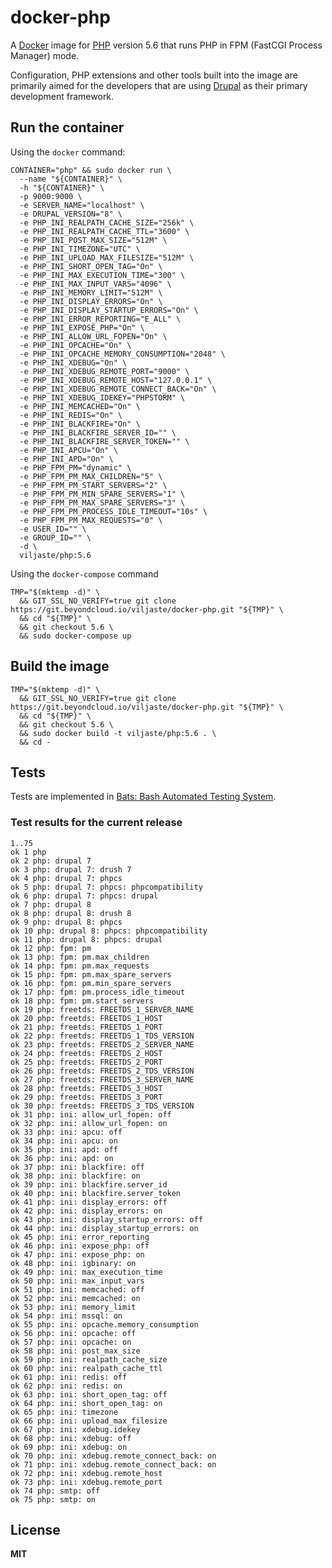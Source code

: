 # docker-php

A [Docker](https://docker.com/) image for [PHP](http://php.net/) version 5.6 that runs PHP in FPM (FastCGI Process Manager) mode.

Configuration, PHP extensions and other tools built into the image are primarily aimed for the developers that are using [Drupal](https://www.drupal.org/) as their primary development framework.

## Run the container

Using the `docker` command:

    CONTAINER="php" && sudo docker run \
      --name "${CONTAINER}" \
      -h "${CONTAINER}" \
      -p 9000:9000 \
      -e SERVER_NAME="localhost" \
      -e DRUPAL_VERSION="8" \
      -e PHP_INI_REALPATH_CACHE_SIZE="256k" \
      -e PHP_INI_REALPATH_CACHE_TTL="3600" \
      -e PHP_INI_POST_MAX_SIZE="512M" \
      -e PHP_INI_TIMEZONE="UTC" \
      -e PHP_INI_UPLOAD_MAX_FILESIZE="512M" \
      -e PHP_INI_SHORT_OPEN_TAG="On" \
      -e PHP_INI_MAX_EXECUTION_TIME="300" \
      -e PHP_INI_MAX_INPUT_VARS="4096" \
      -e PHP_INI_MEMORY_LIMIT="512M" \
      -e PHP_INI_DISPLAY_ERRORS="On" \
      -e PHP_INI_DISPLAY_STARTUP_ERRORS="On" \
      -e PHP_INI_ERROR_REPORTING="E_ALL" \
      -e PHP_INI_EXPOSE_PHP="On" \
      -e PHP_INI_ALLOW_URL_FOPEN="On" \
      -e PHP_INI_OPCACHE="On" \
      -e PHP_INI_OPCACHE_MEMORY_CONSUMPTION="2048" \
      -e PHP_INI_XDEBUG="On" \
      -e PHP_INI_XDEBUG_REMOTE_PORT="9000" \
      -e PHP_INI_XDEBUG_REMOTE_HOST="127.0.0.1" \
      -e PHP_INI_XDEBUG_REMOTE_CONNECT_BACK="On" \
      -e PHP_INI_XDEBUG_IDEKEY="PHPSTORM" \
      -e PHP_INI_MEMCACHED="On" \
      -e PHP_INI_REDIS="On" \
      -e PHP_INI_BLACKFIRE="On" \
      -e PHP_INI_BLACKFIRE_SERVER_ID="" \
      -e PHP_INI_BLACKFIRE_SERVER_TOKEN="" \
      -e PHP_INI_APCU="On" \
      -e PHP_INI_APD="On" \
      -e PHP_FPM_PM="dynamic" \
      -e PHP_FPM_PM_MAX_CHILDREN="5" \
      -e PHP_FPM_PM_START_SERVERS="2" \
      -e PHP_FPM_PM_MIN_SPARE_SERVERS="1" \
      -e PHP_FPM_PM_MAX_SPARE_SERVERS="3" \
      -e PHP_FPM_PM_PROCESS_IDLE_TIMEOUT="10s" \
      -e PHP_FPM_PM_MAX_REQUESTS="0" \
      -e USER_ID="" \
      -e GROUP_ID="" \
      -d \
      viljaste/php:5.6

Using the `docker-compose` command

    TMP="$(mktemp -d)" \
      && GIT_SSL_NO_VERIFY=true git clone https://git.beyondcloud.io/viljaste/docker-php.git "${TMP}" \
      && cd "${TMP}" \
      && git checkout 5.6 \
      && sudo docker-compose up

## Build the image

    TMP="$(mktemp -d)" \
      && GIT_SSL_NO_VERIFY=true git clone https://git.beyondcloud.io/viljaste/docker-php.git "${TMP}" \
      && cd "${TMP}" \
      && git checkout 5.6 \
      && sudo docker build -t viljaste/php:5.6 . \
      && cd -

## Tests

Tests are implemented in [Bats: Bash Automated Testing System](https://github.com/sstephenson/bats).

### Test results for the current release

    1..75
    ok 1 php
    ok 2 php: drupal 7
    ok 3 php: drupal 7: drush 7
    ok 4 php: drupal 7: phpcs
    ok 5 php: drupal 7: phpcs: phpcompatibility
    ok 6 php: drupal 7: phpcs: drupal
    ok 7 php: drupal 8
    ok 8 php: drupal 8: drush 8
    ok 9 php: drupal 8: phpcs
    ok 10 php: drupal 8: phpcs: phpcompatibility
    ok 11 php: drupal 8: phpcs: drupal
    ok 12 php: fpm: pm
    ok 13 php: fpm: pm.max_children
    ok 14 php: fpm: pm.max_requests
    ok 15 php: fpm: pm.max_spare_servers
    ok 16 php: fpm: pm.min_spare_servers
    ok 17 php: fpm: pm.process_idle_timeout
    ok 18 php: fpm: pm.start_servers
    ok 19 php: freetds: FREETDS_1_SERVER_NAME
    ok 20 php: freetds: FREETDS_1_HOST
    ok 21 php: freetds: FREETDS_1_PORT
    ok 22 php: freetds: FREETDS_1_TDS_VERSION
    ok 23 php: freetds: FREETDS_2_SERVER_NAME
    ok 24 php: freetds: FREETDS_2_HOST
    ok 25 php: freetds: FREETDS_2_PORT
    ok 26 php: freetds: FREETDS_2_TDS_VERSION
    ok 27 php: freetds: FREETDS_3_SERVER_NAME
    ok 28 php: freetds: FREETDS_3_HOST
    ok 29 php: freetds: FREETDS_3_PORT
    ok 30 php: freetds: FREETDS_3_TDS_VERSION
    ok 31 php: ini: allow_url_fopen: off
    ok 32 php: ini: allow_url_fopen: on
    ok 33 php: ini: apcu: off
    ok 34 php: ini: apcu: on
    ok 35 php: ini: apd: off
    ok 36 php: ini: apd: on
    ok 37 php: ini: blackfire: off
    ok 38 php: ini: blackfire: on
    ok 39 php: ini: blackfire.server_id
    ok 40 php: ini: blackfire.server_token
    ok 41 php: ini: display_errors: off
    ok 42 php: ini: display_errors: on
    ok 43 php: ini: display_startup_errors: off
    ok 44 php: ini: display_startup_errors: on
    ok 45 php: ini: error_reporting
    ok 46 php: ini: expose_php: off
    ok 47 php: ini: expose_php: on
    ok 48 php: ini: igbinary: on
    ok 49 php: ini: max_execution_time
    ok 50 php: ini: max_input_vars
    ok 51 php: ini: memcached: off
    ok 52 php: ini: memcached: on
    ok 53 php: ini: memory_limit
    ok 54 php: ini: mssql: on
    ok 55 php: ini: opcache.memory_consumption
    ok 56 php: ini: opcache: off
    ok 57 php: ini: opcache: on
    ok 58 php: ini: post_max_size
    ok 59 php: ini: realpath_cache_size
    ok 60 php: ini: realpath_cache_ttl
    ok 61 php: ini: redis: off
    ok 62 php: ini: redis: on
    ok 63 php: ini: short_open_tag: off
    ok 64 php: ini: short_open_tag: on
    ok 65 php: ini: timezone
    ok 66 php: ini: upload_max_filesize
    ok 67 php: ini: xdebug.idekey
    ok 68 php: ini: xdebug: off
    ok 69 php: ini: xdebug: on
    ok 70 php: ini: xdebug.remote_connect_back: on
    ok 71 php: ini: xdebug.remote_connect_back: on
    ok 72 php: ini: xdebug.remote_host
    ok 73 php: ini: xdebug.remote_port
    ok 74 php: smtp: off
    ok 75 php: smtp: on

## License

**MIT**

